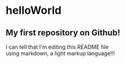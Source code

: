 # helloWorld
## My first repository on Github!
 I can tell that I'm editing this README file  
using markdown, a light markup language!!!
